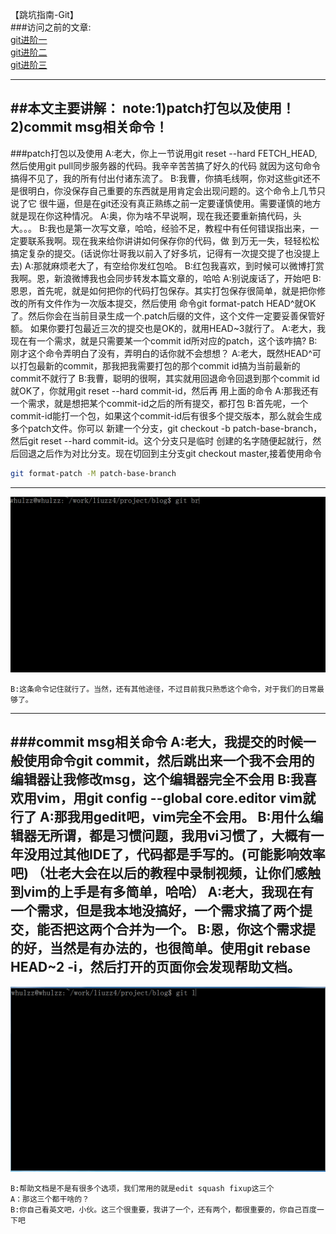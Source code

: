 【跳坑指南-Git】<br>
###访问之前的文章:<br>
[git进阶一](https://github.com/zhuang137/blog/blob/master/git/git%E8%BF%9B%E9%98%B6%E4%B8%80.md)<br>
[git进阶二](https://github.com/zhuang137/blog/blob/master/git/git%E8%BF%9B%E9%98%B6%E4%BA%8C.md)<br>
[git进阶三](https://github.com/zhuang137/blog/blob/master/git/git%E8%BF%9B%E9%98%B6%E4%B8%89.md)<br>

--------
##本文主要讲解：
    note:1)patch打包以及使用！
         2)commit msg相关命令！
----
###patch打包以及使用
    A:老大，你上一节说用git reset --hard FETCH_HEAD,然后使用git pull同步服务器的代码。我辛辛苦苦搞了好久的代码
      就因为这句命令搞得不见了，我的所有付出付诸东流了。
    B:我曹，你搞毛线啊，你对这些git还不是很明白，你没保存自己重要的东西就是用肯定会出现问题的。这个命令上几节只说了它
      很牛逼，但是在git还没有真正熟练之前一定要谨慎使用。需要谨慎的地方就是现在你这种情况。
    A:奥，你为啥不早说啊，现在我还要重新搞代码，头大。。。
    B:我也是第一次写文章，哈哈，经验不足，教程中有任何错误指出来，一定要联系我啊。现在我来给你讲讲如何保存你的代码，做
      到万无一失，轻轻松松搞定复杂的提交。(话说你壮哥我以前入了好多坑，记得有一次提交提了也没提上去)
    A:那就麻烦老大了，有空给你发红包哈。
    B:红包我喜欢，到时候可以微博打赏我啊。恩，新浪微博我也会同步转发本篇文章的，哈哈
    A:别说废话了，开始吧
    B:恩恩，首先呢，就是如何把你的代码打包保存。其实打包保存很简单，就是把你修改的所有文件作为一次版本提交，然后使用
      命令git format-patch HEAD^就OK了。然后你会在当前目录生成一个.patch后缀的文件，这个文件一定要妥善保管好额。
      如果你要打包最近三次的提交也是OK的，就用HEAD~3就行了。
    A:老大，我现在有一个需求，就是只需要某一个commit id所对应的patch，这个该咋搞?
    B:刚才这个命令弄明白了没有，弄明白的话你就不会想想？
    A:老大，既然HEAD^可以打包最新的commit，那我把我需要打包的那个commit id搞为当前最新的commit不就行了
    B:我曹，聪明的很啊，其实就用回退命令回退到那个commit id就OK了，你就用git reset --hard commit-id，然后再
      用上面的命令
    A:那我还有一个需求，就是想把某个commit-id之后的所有提交，都打包
    B:首先呢，一个commit-id能打一个包，如果这个commit-id后有很多个提交版本，那么就会生成多个patch文件。你可以
      新建一个分支，git checkout -b patch-base-branch，然后git reset --hard commit-id。这个分支只是临时
      创建的名字随便起就行，然后回退之后作为对比分支。现在切回到主分支git checkout master,接着使用命令
```Bash
git format-patch -M patch-base-branch
```
-------
![image](https://github.com/zhuang137/blog/blob/master/picture/git4.gif "git4.gif")

    B:这条命令记住就行了。当然，还有其他途径，不过目前我只熟悉这个命令，对于我们的日常最够了。
-----
###commit msg相关命令
    A:老大，我提交的时候一般使用命令git commit，然后跳出来一个我不会用的编辑器让我修改msg，这个编辑器完全不会用
    B:我喜欢用vim，用git config --global core.editor vim就行了
    A:那我用gedit吧，vim完全不会用。
    B:用什么编辑器无所谓，都是习惯问题，我用vi习惯了，大概有一年没用过其他IDE了，代码都是手写的。(可能影响效率吧)
    （壮老大会在以后的教程中录制视频，让你们感触到vim的上手是有多简单，哈哈）
    A:老大，我现在有一个需求，但是我本地没搞好，一个需求搞了两个提交，能否把这两个合并为一个。
    B:恩，你这个需求提的好，当然是有办法的，也很简单。使用git rebase HEAD~2 -i，然后打开的页面你会发现帮助文档。
----
![image](https://github.com/zhuang137/blog/blob/master/picture/git4-2.gif "git4-2.gif")

    B:帮助文档是不是有很多个选项，我们常用的就是edit squash fixup这三个
    A：那这三个都干啥的？
    B:你自己看英文吧，小伙。这三个很重要，我讲了一个，还有两个，都很重要的，你自己百度一下吧
